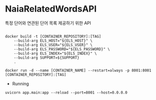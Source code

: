 # NaiaRelatedWordsAPI 

특정 단어와 연관된 단어 목록 제공하기 위한 API

```shell

docker build -t [CONTAINER_REPOSITORY]:[TAG]
    --build-arg ELS_HOST="${ELS_HOST}" \
    --build-arg ELS_USER="${ELS_USER}" \
    --build-arg ELS_PASSWORD="${ELS_PASSWORD}" \
    --build-arg ELS_INDEX="${ELS_INDEX}" \
    --build-arg SUPPORT=${SUPPORT}
    .

docker run -d --name [CONTAINER_NAME] --restart=always -p 8001:8001 [CONTAINER_REPOSITORY]:[TAG]
```

 - Running
```shell
uvicorn app.main:app --reload --port=8001 --host=0.0.0.0
```
